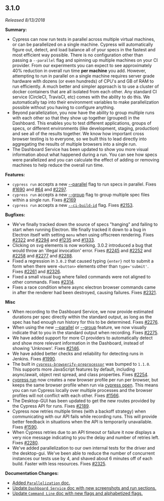 ## 3.1.0

*Released 8/13/2018*

**Summary:**

- Cypress can now run tests in parallel across multiple virtual machines, or can be parallelized on a single machine. Cypress will automatically figure out, detect, and load balance all of your specs in the fastest and most efficient way possible. There is no configuration other than passing a `--parallel` flag and spinning up multiple machines on your CI provider. From our experiments you can expect to see approximately 40% reduction in overall run time **per machine** you add. However, attempting to run in parallel on a single machine requires server grade hardware with dozens (or even hundreds) of CPU's and GB of RAM to run efficiently. A much better and simpler approach is to use a cluster of docker containers that are all isolated from each other. Any standard CI service (CircleCI, TravisCI, etc) comes with the ability to do this. We automatically tap into their environment variables to make parallelization possible without you having to configure anything.
- Beyond parallelization, you now have the ability to group multiple runs with each other so that they show up together (grouped) in the Dashboard. This enables you to test different applications, groups of specs, or different environments (like development, staging, production) and see all of the results together. We know how important cross browser testing is to everyone, so we built this to lead directly into aggregating the results of multiple browsers into a single run.
- The Dashboard Service has been updated to show you more visual information about what happened during a run. You can see how specs were parallelized and you can calculate the effect of adding or removing machines to help reduce the overall run time.

**Features:**

- `cypress run` accepts a new [--parallel](/guides/guides/command-line#cypress-run-parallel) flag to run specs in parallel. Fixes [#1690](https://github.com/cypress-io/cypress/issues/1690) and [#64](https://github.com/cypress-io/cypress/issues/64) and [#2297](https://github.com/cypress-io/cypress/issues/2297).
- `cypress run` accepts a new [--group](/guides/guides/command-line#cypress-run-group-lt-name-gt) flag to group multiple spec files within a single run. Fixes [#2169](https://github.com/cypress-io/cypress/issues/2169)
- `cypress run` accepts a new [`--ci-build-id`](/guides/guides/command-line#cypress-run-ci-build-id-lt-id-gt) flag. Fixes [#2153](https://github.com/cypress-io/cypress/issues/2153).

**Bugfixes:**

- We've finally tracked down the source of specs "hanging" and failing to start when running Electron. We finally tracked it down to a bug in Electron itself with setting `menu` when using offscreen rendering. Fixes [#2322](https://github.com/cypress-io/cypress/issues/2322) and [#2294](https://github.com/cypress-io/cypress/issues/2294) and [#1235](https://github.com/cypress-io/cypress/issues/1235) and [#1333](https://github.com/cypress-io/cypress/issues/1333).
- Clicking on svg elements is now working. 3.0.2 introduced a bug that would throw an 'illegal invocation' error. Fixes [#2245](https://github.com/cypress-io/cypress/issues/2245) and [#2252](https://github.com/cypress-io/cypress/issues/2252) and [#2258](https://github.com/cypress-io/cypress/issues/2258) and [#2277](https://github.com/cypress-io/cypress/issues/2277) and [#2288](https://github.com/cypress-io/cypress/issues/2288).
- Fixed a regression in `3.0.2` that caused typing `{enter}` not to submit a form when there were `<button>` elements other than `type='submit'`. Fixes [#2261](https://github.com/cypress-io/cypress/issues/2261) and [#2326](https://github.com/cypress-io/cypress/issues/2326).
- Fixed a small visual bug where failed commands were not aligned to other commands. Fixes [#2314](https://github.com/cypress-io/cypress/issues/2314).
- Fixes a race condition where async electron browser commands came in after the renderer had been destroyed, causing failures. Fixes [#2321](https://github.com/cypress-io/cypress/issues/2321).

**Misc**

- When recording to the Dashboard Service, we now provide estimated durations per spec directly within the standard output, as long as the spec has had enough run history for this to be determined. Fixes [#2276](https://github.com/cypress-io/cypress/issues/2276).
- When using the new [--parallel](/guides/guides/command-line#cypress-run-parallel) or [--group](/guides/guides/command-line#cypress-run-group-lt-name-gt) feature, we now visually indicate that to you in the standard output when recording. Fixes [#2275](https://github.com/cypress-io/cypress/issues/2275).
- We have added support for more CI providers to automatically detect and show more relevant information in the Dashboard, instead of showing 'Unknown'. Fixes [#2146](https://github.com/cypress-io/cypress/issues/2146).
- We have added better checks and reliability for detecting runs in Jenkins. Fixes [#1990](https://github.com/cypress-io/cypress/issues/1990).
- The built in [`cypress-browserify-preprocessor`](https://github.com/cypress-io/cypress-browserify-preprocessor) was bumped to `1.1.0`. This supports more JavaScript features by default, including async/await, object rest spread, and class properties. Fixes [#2254](https://github.com/cypress-io/cypress/issues/2254).
- [cypress run](/guides/guides/command-line#cypress-run) now creates a new browser profile per run per browser, but keeps the same browser profile when run via [cypress open](/guides/guides/command-line#cypress-open). This means you can run Cypress locally over multiple processes and the browser profiles will not conflict with each other. Fixes [#1566](https://github.com/cypress-io/cypress/issues/1566).
- The Desktop-GUI has been updated to get the new routes provided by the Cypress API for runs. Fixes [#2189](https://github.com/cypress-io/cypress/issues/2189).
- Cypress now retries multiple times (with a backoff strategy) when communicating with our API fails while recording runs. This will provide better feedback in situations when the API is temporarily unavailable. Fixes [#1590](https://github.com/cypress-io/cypress/issues/1590).
- When Cypress retries due to an API timeout or failure it now displays a very nice message indicating to you the delay and number of retries left. Fixes [#2280](https://github.com/cypress-io/cypress/issues/2280).
- We've added parallelization to our own internal tests for the driver and the desktop-gui. We've been able to reduce the number of concurrent instances our tests use by 4, and shaved about 6 minutes off of each build. Faster with less resources. Fixes [#2325](https://github.com/cypress-io/cypress/issues/2325).

**Documentation Changes:**

- [Added `Parallelization` doc.](/guides/guides/parallelization)
- [Update `Dashboard Service` doc with new screenshots and run sections.](/guides/dashboard/dashboard-introduction)
- [Update `Command Line` doc with new flags and alphabetized flags.](/guides/guides/command-line)


